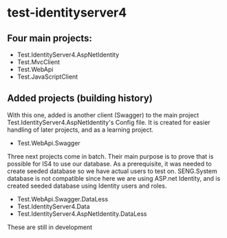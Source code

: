 # test-identityserver4

## Four main projects:
- Test.IdentityServer4.AspNetIdentity
- Test.MvcClient
- Test.WebApi
- Test.JavaScriptClient

## Added projects (building history)

With this one, added is another client (Swagger) to the main project Test.IdentityServer4.AspNetIdentity's Config file.
It is created for easier handling of later projects, and as a learning project.
- Test.WebApi.Swagger 

Three next projects come in batch. Their main purpose is to prove that is possible for IS4 to use our database. 
As a prerequisite, it was needed to create seeded database so we have actual users to test on. SENG.System database is not compatible since here we are using ASP.net Identity, and is created seeded database using Identity users and roles.

- Test.WebApi.Swagger.DataLess
- Test.IdentityServer4.Data
- Test.IdentityServer4.AspNetIdentity.DataLess

These are still in development
